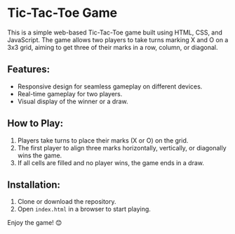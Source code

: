 

# Tic-Tac-Toe Game

This is a simple web-based Tic-Tac-Toe game built using HTML, CSS, and JavaScript. The game allows two players to take turns marking X and O on a 3x3 grid, aiming to get three of their marks in a row, column, or diagonal.

## Features:
- Responsive design for seamless gameplay on different devices.
- Real-time gameplay for two players.
- Visual display of the winner or a draw.

## How to Play:
1. Players take turns to place their marks (X or O) on the grid.
2. The first player to align three marks horizontally, vertically, or diagonally wins the game.
3. If all cells are filled and no player wins, the game ends in a draw.

## Installation:
1. Clone or download the repository.
2. Open `index.html` in a browser to start playing.

Enjoy the game! 😊


